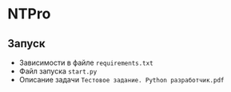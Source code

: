 # NTPro
## Запуск
- Зависимости в файле `requirements.txt`
- Файл запуска `start.py`
- Описание задачи `Тестовое задание. Python разработчик.pdf`
